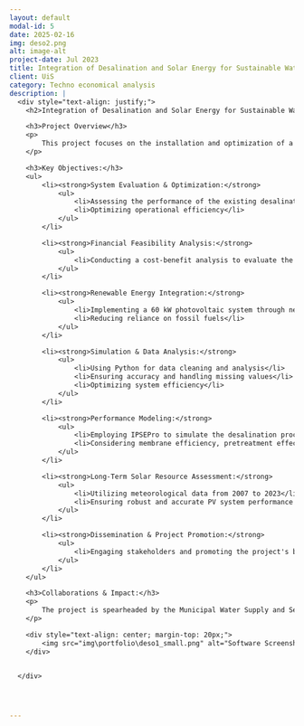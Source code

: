 ```yaml
---
layout: default
modal-id: 5
date: 2025-02-16
img: deso2.png
alt: image-alt
project-date: Jul 2023
title: Integration of Desalination and Solar Energy for Sustainable Water Supply on Thirasia Island 
client: UiS
category: Techno economical analysis
description: |
  <div style="text-align: justify;">
    <h2>Integration of Desalination and Solar Energy for Sustainable Water Supply on Thirasia Island</h2>

    <h3>Project Overview</h3>
    <p>
        This project focuses on the installation and optimization of a photovoltaic-powered desalination plant on Thirasia Island, Greece. Given the island's dependency on desalinated water and the high cost of fossil fuel-based electricity, the initiative aims to enhance sustainability by integrating solar energy.
    </p>

    <h3>Key Objectives:</h3>
    <ul>
        <li><strong>System Evaluation & Optimization:</strong> 
            <ul>
                <li>Assessing the performance of the existing desalination unit and solar system</li>
                <li>Optimizing operational efficiency</li>
            </ul>
        </li>

        <li><strong>Financial Feasibility Analysis:</strong> 
            <ul>
                <li>Conducting a cost-benefit analysis to evaluate the economic viability of running the desalination plant using solar power</li>
            </ul>
        </li>

        <li><strong>Renewable Energy Integration:</strong> 
            <ul>
                <li>Implementing a 60 kW photovoltaic system through net-metering</li>
                <li>Reducing reliance on fossil fuels</li>
            </ul>
        </li>

        <li><strong>Simulation & Data Analysis:</strong> 
            <ul>
                <li>Using Python for data cleaning and analysis</li>
                <li>Ensuring accuracy and handling missing values</li>
                <li>Optimizing system efficiency</li>
            </ul>
        </li>

        <li><strong>Performance Modeling:</strong> 
            <ul>
                <li>Employing IPSEPro to simulate the desalination process</li>
                <li>Considering membrane efficiency, pretreatment effects, and plant load conditions</li>
            </ul>
        </li>

        <li><strong>Long-Term Solar Resource Assessment:</strong> 
            <ul>
                <li>Utilizing meteorological data from 2007 to 2023</li>
                <li>Ensuring robust and accurate PV system performance predictions</li>
            </ul>
        </li>

        <li><strong>Dissemination & Project Promotion:</strong> 
            <ul>
                <li>Engaging stakeholders and promoting the project's benefits to potential investors and policymakers</li>
            </ul>
        </li>
    </ul>

    <h3>Collaborations & Impact:</h3>
    <p>
        The project is spearheaded by the Municipal Water Supply and Sewerage Company of Thira, in collaboration with the Norwegian University of Stavanger, leveraging international expertise to enhance system performance and reliability. The integration of solar energy ensures cost reductions, energy security, and environmental sustainability, providing a scalable model for other Greek islands.
    </p>

    <div style="text-align: center; margin-top: 20px;">
        <img src="img\portfolio\deso1_small.png" alt="Software Screenshot" style="max-width: 100%; height: auto; border: 1px solid #ddd; border-radius: 5px; padding: 5px;">
    </div>


  </div>




---
```

